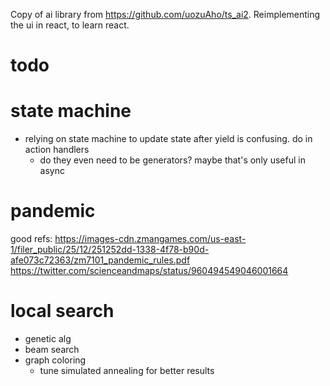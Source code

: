 Copy of ai library from https://github.com/uozuAho/ts_ai2. Reimplementing the ui in react, to learn
react.

# todo

# state machine
- relying on state machine to update state after yield is confusing. do in action handlers
    - do they even need to be generators? maybe that's only useful in async

# pandemic
good refs:
https://images-cdn.zmangames.com/us-east-1/filer_public/25/12/251252dd-1338-4f78-b90d-afe073c72363/zm7101_pandemic_rules.pdf
https://twitter.com/scienceandmaps/status/960494549046001664

# local search
- genetic alg
- beam search
- graph coloring
    - tune simulated annealing for better results
